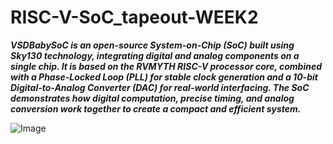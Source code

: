 # RISC-V-SoC_tapeout-WEEK2

***VSDBabySoC is an open-source System-on-Chip (SoC) built using Sky130 technology, integrating digital and analog components on a single chip. It is based on the RVMYTH RISC-V processor core, combined with a Phase-Locked Loop (PLL) for stable clock generation and a 10-bit Digital-to-Analog Converter (DAC) for real-world interfacing. The SoC demonstrates how digital computation, precise timing, and analog conversion work together to create a compact and efficient system.***

![Image](https://github.com/user-attachments/assets/13707b3d-af04-453d-bce6-add4421b2e2a)
